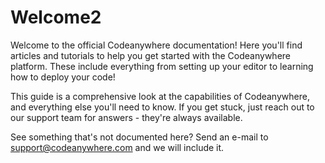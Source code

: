 # Welcome2

Welcome to the official Codeanywhere documentation! Here you'll find articles and tutorials to help you get started with the Codeanywhere platform. These include everything from setting up your editor to learning how to deploy your code!

This guide is a comprehensive look at the capabilities of Codeanywhere, and everything else you'll need to know. If you get stuck, just reach out to our support team for answers - they're always available.

See something that's not documented here? Send an e-mail to <a href="mailto:support@codeanywhere.com">support@codeanywhere.com</a> and we will include it.
